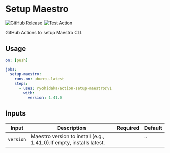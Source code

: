 # Setup Maestro

[![GitHub Release](https://img.shields.io/github/v/release/ryohidaka/action-setup-maestro)](https://github.com/ryohidaka/action-setup-maestro/releases/)
[![Test Action](https://github.com/ryohidaka/action-setup-maestro/actions/workflows/test.yml/badge.svg)](https://github.com/ryohidaka/action-setup-maestro/actions/workflows/test.yml)

GitHub Actions to setup Maestro CLI.

## Usage

```yml
on: [push]

jobs:
  setup-maestro:
    runs-on: ubuntu-latest
    steps:
      - uses: ryohidaka/action-setup-maestro@v1
        with:
          version: 1.41.0
```

## Inputs

| Input     | Description                                                          | Required | Default |
| --------- | -------------------------------------------------------------------- | -------- | ------- |
| `version` | Maestro version to install (e.g., 1.41.0).If empty, installs latest. |          | ``      |

